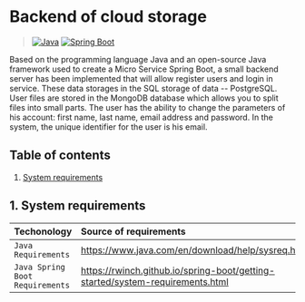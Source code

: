 # Backend of cloud storage
>[![Java](https://img.shields.io/badge/Java-orange)](https://www.oracle.com/java/)
>[![Spring Boot](https://img.shields.io/badge/Spring_Boot-lime)](https://spring.io/projects/spring-boot)


Based on the programming language Java and  an open-source Java framework used to create a Micro Service Spring Boot, a small backend server has been implemented that will allow register users and login in service. These data storages in the SQL storage of data -- PostgreSQL. User files are stored in the MongoDB database which allows you to split files into small parts.
The user has the ability to change the parameters of his account: first name, last name, email address and password. In the system, the unique identifier for the user is his email.

## Table of contents
1. [System requirements](#1-system-requirements)
<!-- 2. [Installation](#2-installation) -->

## 1. System requirements
| Techonology | Source of requirements |
| :--- | :--- |
| `Java Requirements` | https://www.java.com/en/download/help/sysreq.html |
| `Java Spring Boot Requirements` | https://rwinch.github.io/spring-boot/getting-started/system-requirements.html |
